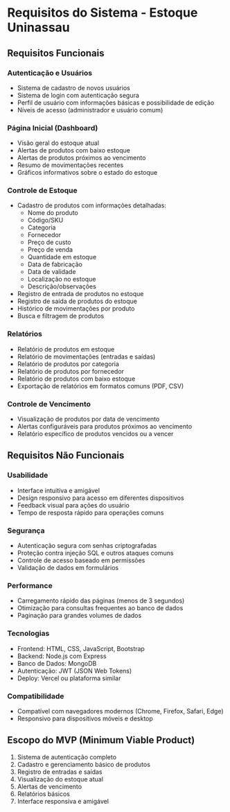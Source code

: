 # Requisitos do Sistema - Estoque Uninassau

## Requisitos Funcionais

### Autenticação e Usuários
- Sistema de cadastro de novos usuários
- Sistema de login com autenticação segura
- Perfil de usuário com informações básicas e possibilidade de edição
- Níveis de acesso (administrador e usuário comum)

### Página Inicial (Dashboard)
- Visão geral do estoque atual
- Alertas de produtos com baixo estoque
- Alertas de produtos próximos ao vencimento
- Resumo de movimentações recentes
- Gráficos informativos sobre o estado do estoque

### Controle de Estoque
- Cadastro de produtos com informações detalhadas:
  - Nome do produto
  - Código/SKU
  - Categoria
  - Fornecedor
  - Preço de custo
  - Preço de venda
  - Quantidade em estoque
  - Data de fabricação
  - Data de validade
  - Localização no estoque
  - Descrição/observações
- Registro de entrada de produtos no estoque
- Registro de saída de produtos do estoque
- Histórico de movimentações por produto
- Busca e filtragem de produtos

### Relatórios
- Relatório de produtos em estoque
- Relatório de movimentações (entradas e saídas)
- Relatório de produtos por categoria
- Relatório de produtos por fornecedor
- Relatório de produtos com baixo estoque
- Exportação de relatórios em formatos comuns (PDF, CSV)

### Controle de Vencimento
- Visualização de produtos por data de vencimento
- Alertas configuráveis para produtos próximos ao vencimento
- Relatório específico de produtos vencidos ou a vencer

## Requisitos Não Funcionais

### Usabilidade
- Interface intuitiva e amigável
- Design responsivo para acesso em diferentes dispositivos
- Feedback visual para ações do usuário
- Tempo de resposta rápido para operações comuns

### Segurança
- Autenticação segura com senhas criptografadas
- Proteção contra injeção SQL e outros ataques comuns
- Controle de acesso baseado em permissões
- Validação de dados em formulários

### Performance
- Carregamento rápido das páginas (menos de 3 segundos)
- Otimização para consultas frequentes ao banco de dados
- Paginação para grandes volumes de dados

### Tecnologias
- Frontend: HTML, CSS, JavaScript, Bootstrap
- Backend: Node.js com Express
- Banco de Dados: MongoDB
- Autenticação: JWT (JSON Web Tokens)
- Deploy: Vercel ou plataforma similar

### Compatibilidade
- Compatível com navegadores modernos (Chrome, Firefox, Safari, Edge)
- Responsivo para dispositivos móveis e desktop

## Escopo do MVP (Minimum Viable Product)
1. Sistema de autenticação completo
2. Cadastro e gerenciamento básico de produtos
3. Registro de entradas e saídas
4. Visualização do estoque atual
5. Alertas de vencimento
6. Relatórios básicos
7. Interface responsiva e amigável

